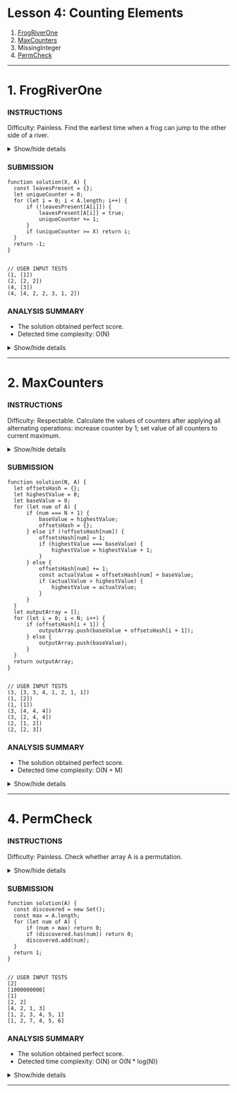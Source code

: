 # Lesson 4: Counting Elements
1. [FrogRiverOne](#1-frogriverone)
1. [MaxCounters](#2-maxcounters)
1. MissingInteger
1. [PermCheck](#4-permcheck)

---





# 1. FrogRiverOne

### INSTRUCTIONS

Difficulty: Painless.
Find the earliest time when a frog can jump to the other side of a river.

<details>
  <summary>Show/hide details</summary>
  ...

  A small frog wants to get to the other side of a river. The frog is initially located on one bank of 
  the river (position 0) and wants to get to the opposite bank (position X+1). Leaves fall from a tree 
  onto the surface of the river.

  You are given an array A consisting of N integers representing the falling leaves. A[K] represents the 
  position where one leaf falls at time K, measured in seconds.

  The goal is to find the earliest time when the frog can jump to the other side of the river. The frog 
  can cross only when leaves appear at every position across the river from 1 to X (that is, we want to 
  find the earliest moment when all the positions from 1 to X are covered by leaves). You may assume 
  that the speed of the current in the river is negligibly small, i.e. the leaves do not change their 
  positions once they fall in the river.

  For example, you are given integer X = 5 and array A such that:
  ```
    A[0] = 1
    A[1] = 3
    A[2] = 1
    A[3] = 4
    A[4] = 2
    A[5] = 3
    A[6] = 5
    A[7] = 4
  ```
  In second 6, a leaf falls into position 5. This is the earliest time when leaves appear in every 
  position across the river.

  Write a function:
  ```
    function solution(X, A);
  ```

  that, given a non-empty array A consisting of N integers and integer X, returns the earliest time 
  when the frog can jump to the other side of the river.

  If the frog is never able to jump to the other side of the river, the function should return −1.

  For example, given X = 5 and array A such that:
  ```
    A[0] = 1
    A[1] = 3
    A[2] = 1
    A[3] = 4
    A[4] = 2
    A[5] = 3
    A[6] = 5
    A[7] = 4
  ```
  the function should return 6, as explained above.

  Write an efficient algorithm for the following assumptions:
  - N and X are integers within the range [1..100,000];
  - each element of array A is an integer within the range [1..X].

  ---
</details>

### SUBMISSION
```
function solution(X, A) {
  const leavesPresent = {};
  let uniqueCounter = 0;
  for (let i = 0; i < A.length; i++) {
      if (!leavesPresent[A[i]]) {
          leavesPresent[A[i]] = true;
          uniqueCounter += 1;
      }
      if (uniqueCounter >= X) return i;
  }
  return -1;
}


// USER INPUT TESTS
(1, [1])
(2, [2, 2])
(4, [3])
(4, [4, 2, 2, 3, 1, 2])
```

### ANALYSIS SUMMARY
+ The solution obtained perfect score.
+ Detected time complexity: O(N)

<details>
  <summary>Show/hide details</summary>
  ...

  **Example tests**
  + example test ✔ OK
    1. 0.068 s

  **Correctness tests**
  + simple test ✔ OK
    1. 0.068 s
  + single element ✔ OK
    1. 0.068 s
    2. 0.068 s
  + frog never across the river ✔ OK
    1. 0.068 s
    2. 0.068 s
    3. 0.068 s
  + 3 random permutation, X = 50 ✔ OK
    1. 0.068 s
  + 5 random permutation, X = 60 ✔ OK
    1. 0.068 s
  + all leaves in the same place ✔ OK
    1. 0.072 s
    2. 0.068 s

  **Performance tests**
  + 6 and 2 random permutations, X = ~5,000 ✔ OK
    1. 0.084 s
    2. 0.080 s
  + arithmetic sequences, X = 5,000 ✔ OK
    1. 0.076 s
  + 10 and 100 random permutation, X = ~10,000 ✔ OK
    1. 0.108 s
    2. 0.104 s
  + permutation tests ✔ OK
    1. 0.112 s
    2. 0.116 s
  + arithmetic sequences, X = 30,000 ✔ OK
    1. 0.096 s

</details>

---





# 2. MaxCounters

### INSTRUCTIONS

Difficulty: Respectable.
Calculate the values of counters after applying all alternating operations: increase counter by 1; 
set value of all counters to current maximum.

<details>
  <summary>Show/hide details</summary>
  ...

  You are given N counters, initially set to 0, and you have two possible operations on them:
    + increase(X) − counter X is increased by 1,
    + max counter − all counters are set to the maximum value of any counter.

  A non-empty array A of M integers is given. This array represents consecutive operations:
    + if A[K] = X, such that 1 ≤ X ≤ N, then operation K is increase(X),
    + if A[K] = N + 1 then operation K is max counter.

  For example, given integer N = 5 and array A such that:
  ```
    A[0] = 3
    A[1] = 4
    A[2] = 4
    A[3] = 6
    A[4] = 1
    A[5] = 4
    A[6] = 4
  ```
  the values of the counters after each consecutive operation will be:
  ```
    (0, 0, 1, 0, 0)
    (0, 0, 1, 1, 0)
    (0, 0, 1, 2, 0)
    (2, 2, 2, 2, 2)
    (3, 2, 2, 2, 2)
    (3, 2, 2, 3, 2)
    (3, 2, 2, 4, 2)
  ```
  The goal is to calculate the value of every counter after all operations.

  Write a function:
  ```
    function solution(N, A);
  ```

  that, given an integer N and a non-empty array A consisting of M integers, returns a sequence of integers 
  representing the values of the counters.

  Result array should be returned as an array of integers.

  For example, given:
  ```
    A[0] = 3
    A[1] = 4
    A[2] = 4
    A[3] = 6
    A[4] = 1
    A[5] = 4
    A[6] = 4
  ```
  the function should return [3, 2, 2, 4, 2], as explained above.

  Write an efficient algorithm for the following assumptions:
    - N and M are integers within the range [1..100,000];
    - each element of array A is an integer within the range [1..N + 1].

  ---
</details>

### SUBMISSION
```
function solution(N, A) {
  let offsetsHash = {};
  let highestValue = 0;
  let baseValue = 0;
  for (let num of A) {
      if (num === N + 1) {
          baseValue = highestValue;
          offsetsHash = {};
      } else if (!offsetsHash[num]) {
          offsetsHash[num] = 1;
          if (highestValue === baseValue) {
              highestValue = highestValue + 1;
          }
      } else {
          offsetsHash[num] += 1;
          const actualValue = offsetsHash[num] + baseValue;
          if (actualValue > highestValue) {
              highestValue = actualValue;
          }
      }
  }
  let outputArray = [];
  for (let i = 0; i < N; i++) {
      if (offsetsHash[i + 1]) {
          outputArray.push(baseValue + offsetsHash[i + 1]);
      } else {
          outputArray.push(baseValue);
      }
  }
  return outputArray;
}


// USER INPUT TESTS
(3, [3, 3, 4, 1, 2, 1, 1])
(1, [2])
(1, [1])
(3, [4, 4, 4])
(3, [2, 4, 4])
(2, [1, 2])
(2, [2, 3])
```

### ANALYSIS SUMMARY
+ The solution obtained perfect score.
+ Detected time complexity: O(N + M)

<details>
  <summary>Show/hide details</summary>
  ...

  **Example tests**
  + example test ✔ OK
    1. 0.072 s

  **Correctness tests**
  + all max_counter operations ✔ OK
    1. 0.072 s
  + only one counter ✔ OK
    1. 0.072 s
    2. 0.072 s
  + small random test, 6 max_counter operations ✔ OK
    1. 0.072 s
  + small random test, 10 max_counter operations ✔ OK
    1. 0.072 s

  **Performance tests**
  + medium random test, 50 max_counter operations ✔ OK
    1. 0.072 s
  + medium random test, 500 max_counter operations ✔ OK
    1. 0.076 s
  + large random test, 2120 max_counter operations ✔ OK
    1. 0.124 s
  + large random test, 10000 max_counter operations ✔ OK
    1. 0.160 s
  + all max_counter operations ✔ OK
    1. 0.144 s
    2. 0.136 s

</details>

---





# 4. PermCheck

### INSTRUCTIONS

Difficulty: Painless.
Check whether array A is a permutation.

<details>
  <summary>Show/hide details</summary>
  ...

  A non-empty array A consisting of N integers is given.

  A permutation is a sequence containing each element from 1 to N once, and only once.

  For example, array A such that:
  ```
    A[0] = 4
    A[1] = 1
    A[2] = 3
    A[3] = 2
  ```
  is a permutation, but array A such that:
  ```
    A[0] = 4
    A[1] = 1
    A[2] = 3
  ```
  is not a permutation, because value 2 is missing.

  The goal is to check whether array A is a permutation.

  Write a function:
  ```
    function solution(A);
  ```
  that, given an array A, returns 1 if array A is a permutation and 0 if it is not.

  For example, given array A such that:
  ```
    A[0] = 4
    A[1] = 1
    A[2] = 3
    A[3] = 2
  ```
  the function should return 1.

  Given array A such that:
  ```
    A[0] = 4
    A[1] = 1
    A[2] = 3
  ```
  the function should return 0.

  Write an efficient algorithm for the following assumptions:
  - N is an integer within the range [1..100,000];
  - each element of array A is an integer within the range [1..1,000,000,000].

  ---
</details>

### SUBMISSION
```
function solution(A) {
  const discovered = new Set();
  const max = A.length;
  for (let num of A) {
      if (num > max) return 0;
      if (discovered.has(num)) return 0;
      discovered.add(num);
  }
  return 1;
}


// USER INPUT TESTS
[2]
[1000000000]
[1]
[2, 2]
[4, 2, 1, 3]
[1, 2, 3, 4, 5, 1]
[1, 2, 7, 4, 5, 6]
```

### ANALYSIS SUMMARY
+ The solution obtained perfect score.
+ Detected time complexity: O(N) or O(N * log(N))

<details>
  <summary>Show/hide details</summary>
  ...

  **Example tests**
  + the first example test ✔ OK
    1. 0.068 s
  + the second example test ✔ OK
    1. 0.068 s

  **Correctness tests**
  + single element with minimal/maximal value ✔ OK
    1. 0.068 s
    2. 0.068 s
  + single element ✔ OK
    1. 0.068 s
    2. 0.068 s
  + two elements ✔ OK
    1. 0.068 s
    2. 0.068 s
    3. 0.068 s
    4. 0.068 s
  + total sum is correct, but it is not a permutation, N <= 10 ✔ OK
    1. 0.068 s
    2. 0.068 s
    3. 0.068 s
    4. 0.068 s
  + permutation + one element occurs twice, N = ~100 ✔ OK
    1. 0.068 s
    2. 0.068 s
  + permutations of sets like [2..100] for which the anwsers should be false ✔ OK
    1. 0.068 s
    2. 0.072 s
    3. 0.072 s

  **Performance tests**
  + permutation + few elements occur twice, N = ~10,000 ✔ OK
    1. 0.092 s
    2. 0.096 s
  + total sum is correct, but it is not a permutation, N = ~100,000 ✔ OK
    1. 0.104 s
    2. 0.140 s
  + permutation + one element occurs three times, N = ~100,000 ✔ OK
    1. 0.140 s
    2. 0.144 s
  + sequence 1, 2, ..., N, N = ~100,000 ✔ OK
    1. 0.140 s
    2. 0.140 s
  + all the same values, N = ~100,000 ✔ OK
    1. 0.068 s
    2. 0.096 s
    3. 0.068 s
  + all sequences are permutations ✔ OK
    1. 0.068 s
    2. 0.068 s
    3. 0.096 s
    4. 0.140 s
    5. 0.140 s

</details>

---